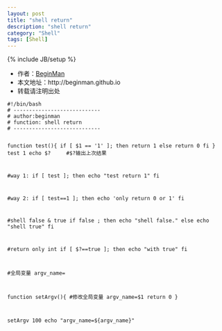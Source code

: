 ```yaml
---
layout: post
title: "shell return"
description: "shell return"
category: "Shell"
tags: [Shell]
---
```

{% include JB/setup %}
<ul>
    <li>作者：<a href="http://weibo.com/beginman" target="blank">BeginMan</a></li>
    <li>本文地址：http://beginman.github.io</li>
    <li>转载请注明出处</li>
</ul>
<pre><code>#!/bin/bash
# ----------------------------
# author:beginman
# function: shell return
# ----------------------------

function test(){
    if [ $1 == '1' ]; then
        return 1
    else
        return 0
    fi
}
test 1
echo $?     #$?输出上次结果

#way 1:
if [ test ]; then
    echo "test return 1"
fi

#way 2:
if [ test==1 ]; then
    echo 'only return 0 or 1'
fi

#shell false &amp; true
if false ; then
    echo "shell false."
else
    echo "shell true"
fi

#return only int
if [ $?==true ]; then
    echo "with true"
fi


#全局变量
argv_name=

function setArgv(){
    #修改全局变量
    argv_name=$1
    return 0
}

setArgv 100
echo "argv_name=${argv_name}"
</code></pre>
